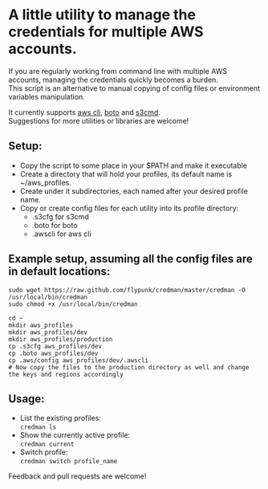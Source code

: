 # A little utility to manage the credentials for multiple  AWS accounts.

If you are regularly working from command line with multiple AWS accounts,
managing the credentials quickly becomes a burden.  
This script is an alternative to manual copying of config files or environment
variables manipulation.

It currently supports [aws cli](https://github.com/aws/aws-cli),
[boto](https://github.com/boto/boto) and [s3cmd](http://s3tools.org/s3cmd).  
Suggestions for more utilities or libraries are welcome!  

## Setup:
* Copy the script to some place in your $PATH and make it executable
* Create a directory that will hold your profiles, its default name is ~/aws_profiles.  
* Create under it subdirectories, each named after your desired profile name.  
* Copy or create config files for each utility into its profile directory:
  * .s3cfg for s3cmd
  * .boto for boto
  * .awscli for aws cli

## Example setup, assuming all the config files are in default locations:
```
sudo wget https://raw.github.com/flypunk/credman/master/credman -O /usr/local/bin/credman
sudo chmod +x /usr/local/bin/credman

cd ~
mkdir aws_profiles
mkdir aws_profiles/dev
mkdir aws_profiles/production
cp .s3cfg aws_profiles/dev
cp .boto aws_profiles/dev
cp .aws/config aws_profiles/dev/.awscli
# Now copy the files to the production directory as well and change the keys and regions accordingly
```

## Usage:
* List the existing profiles:  
`credman ls`
* Show the currently active profile:  
`credman current`
* Switch profile:  
`credman switch profile_name`

Feedback and pull requests are welcome! 
